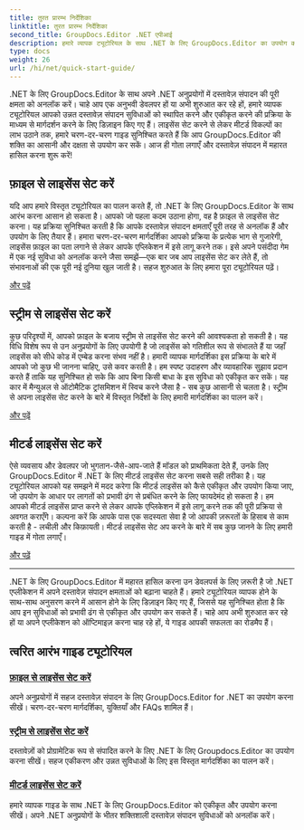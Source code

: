 ```yaml
---
title: तुरत प्रारम्भ निर्देशिका
linktitle: तुरत प्रारम्भ निर्देशिका
second_title: GroupDocs.Editor .NET एपीआई
description: हमारे व्यापक ट्यूटोरियल के साथ .NET के लिए GroupDocs.Editor का उपयोग करना सीखें। लाइसेंस सेट करें, सुविधाओं को एकीकृत करें और शक्तिशाली दस्तावेज़ संपादन क्षमताओं को अनलॉक करें।
type: docs
weight: 26
url: /hi/net/quick-start-guide/
---
```

.NET के लिए GroupDocs.Editor के साथ अपने .NET अनुप्रयोगों में दस्तावेज़ संपादन की पूरी क्षमता को अनलॉक करें। चाहे आप एक अनुभवी डेवलपर हों या अभी शुरुआत कर रहे हों, हमारे व्यापक ट्यूटोरियल आपको उन्नत दस्तावेज़ संपादन सुविधाओं को स्थापित करने और एकीकृत करने की प्रक्रिया के माध्यम से मार्गदर्शन करने के लिए डिज़ाइन किए गए हैं। लाइसेंस सेट करने से लेकर मीटर्ड विकल्पों का लाभ उठाने तक, हमारे चरण-दर-चरण गाइड सुनिश्चित करते हैं कि आप GroupDocs.Editor की शक्ति का आसानी और दक्षता से उपयोग कर सकें। आज ही गोता लगाएँ और दस्तावेज़ संपादन में महारत हासिल करना शुरू करें!
## फ़ाइल से लाइसेंस सेट करें

यदि आप हमारे विस्तृत ट्यूटोरियल का पालन करते हैं, तो .NET के लिए GroupDocs.Editor के साथ आरंभ करना आसान हो सकता है। आपको जो पहला कदम उठाना होगा, वह है फ़ाइल से लाइसेंस सेट करना। यह प्रक्रिया सुनिश्चित करती है कि आपके दस्तावेज़ संपादन क्षमताएँ पूरी तरह से अनलॉक हैं और उपयोग के लिए तैयार हैं। हमारा चरण-दर-चरण मार्गदर्शिका आपको प्रक्रिया के प्रत्येक भाग से गुजारेगी, लाइसेंस फ़ाइल का पता लगाने से लेकर आपके एप्लिकेशन में इसे लागू करने तक। इसे अपने पसंदीदा गेम में एक नई सुविधा को अनलॉक करने जैसा समझें—एक बार जब आप लाइसेंस सेट कर लेते हैं, तो संभावनाओं की एक पूरी नई दुनिया खुल जाती है। सहज शुरुआत के लिए हमारा पूरा ट्यूटोरियल पढ़ें।

[और पढ़ें](./set-license-from-file/)

## स्ट्रीम से लाइसेंस सेट करें

कुछ परिदृश्यों में, आपको फ़ाइल के बजाय स्ट्रीम से लाइसेंस सेट करने की आवश्यकता हो सकती है। यह विधि विशेष रूप से उन अनुप्रयोगों के लिए उपयोगी है जो लाइसेंस को गतिशील रूप से संभालते हैं या जहाँ लाइसेंस को सीधे कोड में एम्बेड करना संभव नहीं है। हमारी व्यापक मार्गदर्शिका इस प्रक्रिया के बारे में आपको जो कुछ भी जानना चाहिए, उसे कवर करती है। हम स्पष्ट उदाहरण और व्यावहारिक सुझाव प्रदान करते हैं ताकि यह सुनिश्चित हो सके कि आप बिना किसी बाधा के इस सुविधा को एकीकृत कर सकें। यह कार में मैन्युअल से ऑटोमैटिक ट्रांसमिशन में स्विच करने जैसा है - सब कुछ आसानी से चलता है। स्ट्रीम से अपना लाइसेंस सेट करने के बारे में विस्तृत निर्देशों के लिए हमारी मार्गदर्शिका का पालन करें।

[और पढ़ें](./set-license-from-stream/)

## मीटर्ड लाइसेंस सेट करें

ऐसे व्यवसाय और डेवलपर जो भुगतान-जैसे-आप-जाते हैं मॉडल को प्राथमिकता देते हैं, उनके लिए GroupDocs.Editor में .NET के लिए मीटर्ड लाइसेंस सेट करना सबसे सही तरीका है। यह ट्यूटोरियल आपको यह समझने में मदद करेगा कि मीटर्ड लाइसेंस को कैसे एकीकृत और उपयोग किया जाए, जो उपयोग के आधार पर लागतों को प्रभावी ढंग से प्रबंधित करने के लिए फायदेमंद हो सकता है। हम आपको मीटर्ड लाइसेंस प्राप्त करने से लेकर आपके एप्लिकेशन में इसे लागू करने तक की पूरी प्रक्रिया से अवगत कराएँगे। कल्पना करें कि आपके पास एक सदस्यता सेवा है जो आपकी ज़रूरतों के हिसाब से काम करती है - लचीली और किफ़ायती। मीटर्ड लाइसेंस सेट अप करने के बारे में सब कुछ जानने के लिए हमारी गाइड में गोता लगाएँ।

[और पढ़ें](./set-metered-license/)

---

.NET के लिए GroupDocs.Editor में महारत हासिल करना उन डेवलपर्स के लिए ज़रूरी है जो .NET एप्लीकेशन में अपने दस्तावेज़ संपादन क्षमताओं को बढ़ाना चाहते हैं। हमारे ट्यूटोरियल व्यापक होने के साथ-साथ अनुसरण करने में आसान होने के लिए डिज़ाइन किए गए हैं, जिससे यह सुनिश्चित होता है कि आप इन सुविधाओं को प्रभावी ढंग से एकीकृत और उपयोग कर सकते हैं। चाहे आप अभी शुरुआत कर रहे हों या अपने एप्लीकेशन को ऑप्टिमाइज़ करना चाह रहे हों, ये गाइड आपकी सफलता का रोडमैप हैं।
## त्वरित आरंभ गाइड ट्यूटोरियल
### [फ़ाइल से लाइसेंस सेट करें](./set-license-from-file/)
अपने अनुप्रयोगों में सहज दस्तावेज़ संपादन के लिए GroupDocs.Editor for .NET का उपयोग करना सीखें। चरण-दर-चरण मार्गदर्शिका, युक्तियाँ और FAQs शामिल हैं।
### [स्ट्रीम से लाइसेंस सेट करें](./set-license-from-stream/)
दस्तावेज़ों को प्रोग्रामेटिक रूप से संपादित करने के लिए .NET के लिए Groupdocs.Editor का उपयोग करना सीखें। सहज एकीकरण और उन्नत सुविधाओं के लिए इस विस्तृत मार्गदर्शिका का पालन करें।
### [मीटर्ड लाइसेंस सेट करें](./set-metered-license/)
हमारे व्यापक गाइड के साथ .NET के लिए GroupDocs.Editor को एकीकृत और उपयोग करना सीखें। अपने .NET अनुप्रयोगों के भीतर शक्तिशाली दस्तावेज़ संपादन सुविधाओं को अनलॉक करें।